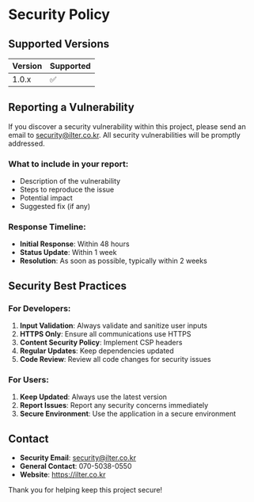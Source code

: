 # Security Policy

## Supported Versions

| Version | Supported          |
| ------- | ------------------ |
| 1.0.x   | :white_check_mark: |

## Reporting a Vulnerability

If you discover a security vulnerability within this project, please send an email to [security@ilter.co.kr](mailto:security@ilter.co.kr). All security vulnerabilities will be promptly addressed.

### What to include in your report:

- Description of the vulnerability
- Steps to reproduce the issue
- Potential impact
- Suggested fix (if any)

### Response Timeline:

- **Initial Response**: Within 48 hours
- **Status Update**: Within 1 week
- **Resolution**: As soon as possible, typically within 2 weeks

## Security Best Practices

### For Developers:

1. **Input Validation**: Always validate and sanitize user inputs
2. **HTTPS Only**: Ensure all communications use HTTPS
3. **Content Security Policy**: Implement CSP headers
4. **Regular Updates**: Keep dependencies updated
5. **Code Review**: Review all code changes for security issues

### For Users:

1. **Keep Updated**: Always use the latest version
2. **Report Issues**: Report any security concerns immediately
3. **Secure Environment**: Use the application in a secure environment

## Contact

- **Security Email**: security@ilter.co.kr
- **General Contact**: 070-5038-0550
- **Website**: https://ilter.co.kr

Thank you for helping keep this project secure!

